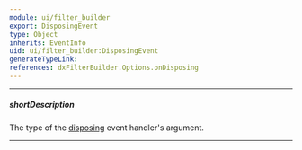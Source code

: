 ```yaml
---
module: ui/filter_builder
export: DisposingEvent
type: Object
inherits: EventInfo
uid: ui/filter_builder:DisposingEvent
generateTypeLink: 
references: dxFilterBuilder.Options.onDisposing
---
```

---
##### shortDescription
The type of the [disposing]({basewidgetpath}/Events/#disposing) event handler's argument.

---
<!-- Description goes here -->